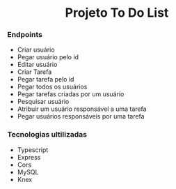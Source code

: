 <h1 align=center>Projeto To Do List</h1>

### Endpoints
- Criar usuário
- Pegar usuário pelo id
- Editar usuário
- Criar Tarefa
- Pegar tarefa pelo id
- Pegar todos os usuários
- Pegar tarefas criadas por um usuário
- Pesquisar usuário
- Atribuir um usuário responsável a uma tarefa
- Pegar usuários responsáveis por uma tarefa

### Tecnologias ultilizadas
- Typescript
- Express
- Cors
- MySQL
- Knex
